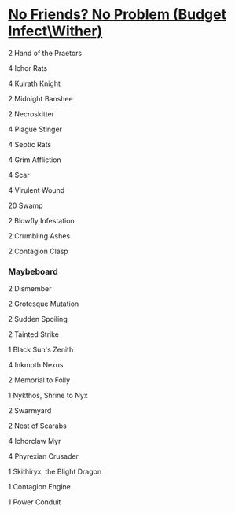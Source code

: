 # [No Friends? No Problem (Budget Infect\Wither)](http://tappedout.net/mtg-decks/no-friends-no-problem-1/)
2 Hand of the Praetors

4 Ichor Rats

4 Kulrath Knight

2 Midnight Banshee

2 Necroskitter

4 Plague Stinger

4 Septic Rats

4 Grim Affliction

4 Scar

4 Virulent Wound

20 Swamp

2 Blowfly Infestation

2 Crumbling Ashes

2 Contagion Clasp

### Maybeboard
2 Dismember

2 Grotesque Mutation

2 Sudden Spoiling

2 Tainted Strike

1 Black Sun's Zenith

4 Inkmoth Nexus

2 Memorial to Folly

1 Nykthos, Shrine to Nyx

2 Swarmyard

2 Nest of Scarabs

4 Ichorclaw Myr

4 Phyrexian Crusader

1 Skithiryx, the Blight Dragon

1 Contagion Engine

1 Power Conduit
